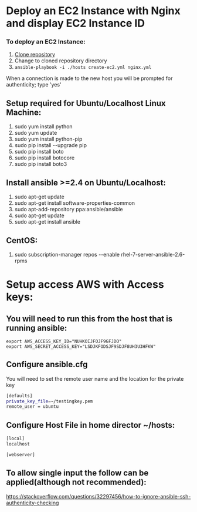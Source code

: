 # Deploy an EC2 Instance with Nginx and display EC2 Instance ID

### To deploy an EC2 Instance:

1.  [Clone repository](https://github.com/scottgbailey/create-ec2)
1.  Change to cloned repository directory
1.  `ansible-playbook -i ./hosts create-ec2.yml nginx.yml`

When a connection is made to the new host you will be prompted for authenticity; type 'yes'

## Setup required for Ubuntu/Localhost Linux Machine:

1.  sudo yum install python
1.  sudo yum update
1.  sudo yum install python-pip
1.  sudo pip install --upgrade pip
1.  sudo pip install boto
1.  sudo pip install botocore
1.  sudo pip install boto3

## Install ansible >=2.4 on Ubuntu/Localhost:

1.  sudo apt-get update
1.  sudo apt-get install software-properties-common
1.  sudo apt-add-repository ppa:ansible/ansible
1.  sudo apt-get update
1.  sudo apt-get install ansible

## CentOS:

1.  sudo subscription-manager repos --enable rhel-7-server-ansible-2.6-rpms

# Setup access AWS with Access keys:

## You will need to run this from the host that is running ansible:

```
export AWS_ACCESS_KEY_ID="NUHKOIJFOJF9GFJDO"
export AWS_SECRET_ACCESS_KEY="LSDJKFODSJF9SDJF8UH3U3HFKW"
```

## Configure ansible.cfg

You will need to set the remote user name and the location for the private key

```bash
[defaults]
private_key_file=~/testingkey.pem
remote_user = ubuntu
```

## Configure Host File in home director ~/hosts:

```bash
[local]
localhost

[webserver]
```

## To allow single input the follow can be applied(although not recommended):

https://stackoverflow.com/questions/32297456/how-to-ignore-ansible-ssh-authenticity-checking
